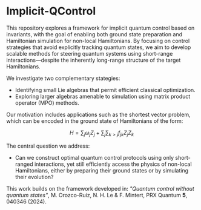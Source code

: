 # Implicit-QControl
This repository explores a framework for implicit quantum control based on invariants, with the goal of enabling both ground state preparation and Hamiltonian simulation for non-local Hamiltonians. By focusing on control strategies that avoid explicitly tracking quantum states, we aim to develop scalable methods for steering quantum systems using short-range interactions—despite the inherently long-range structure of the target Hamiltonians.

We investigate two complementary stategies:
+ Identifying small Lie algebras that permit efficient classical optimization.
+ Exploring larger algebras amenable to simulation using matrix product operator (MPO) methods.

Our motivation includes applications such as the shortest vector problem, which can be encoded in the ground state of Hamiltonians of the form:

$$H = \sum_j \omega_j Z_j + \sum_j \sum_{k > j} f_{jk} Z_j Z_k$$

The central question we address:
+ Can we construct optimal quantum control protocols using only short-ranged interactions, yet still efficiently access the physics of non-local Hamiltonians, either by preparing their ground states or by simulating their evolution?
  
This work builds on the framework developed in:
_"Quantum control without quantum states"_, M. Orozco-Ruiz, N. H. Le & F. Mintert, PRX Quantum __5__, 040346 (2024).
